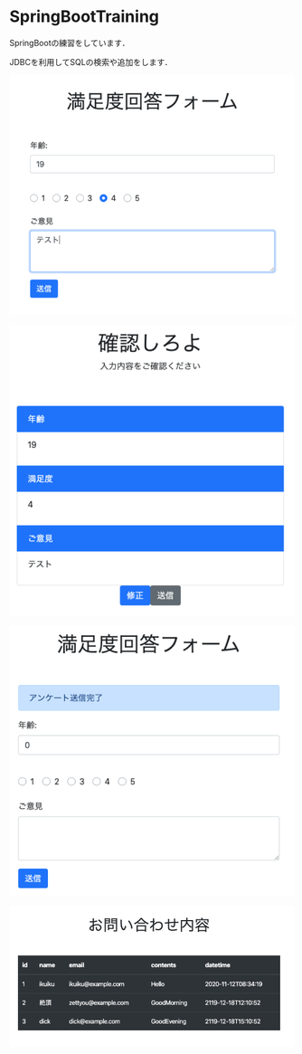 # SpringBootTraining
SpringBootの練習をしています．

JDBCを利用してSQLの検索や追加をします．

![img1](https://github.com/MikamiTetsuro365/SpringBootTraining/blob/master/img/01.png)

![img2](https://github.com/MikamiTetsuro365/SpringBootTraining/blob/master/img/02.png)

![img3](https://github.com/MikamiTetsuro365/SpringBootTraining/blob/master/img/03.png)

![img4](https://github.com/MikamiTetsuro365/SpringBootTraining/blob/master/img/04.png)
